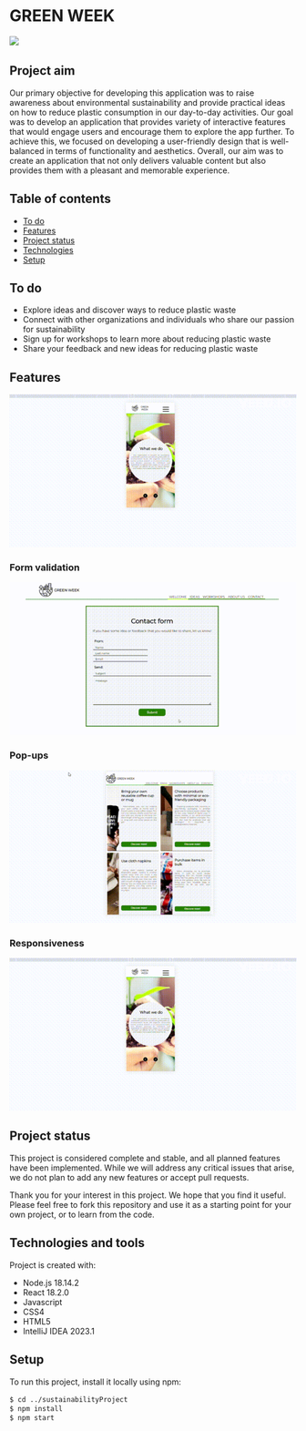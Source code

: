 # GREEN WEEK

![](readmeSources/greenWeek.gif)

## Project aim

Our primary objective for developing this application was to raise awareness about environmental sustainability and
provide practical ideas on how to reduce plastic consumption in our day-to-day activities. Our goal was to develop an
application that provides variety of interactive features that would engage users and encourage them to explore the app
further. To achieve this, we focused on developing a user-friendly design that is well-balanced in terms of
functionality and aesthetics. Overall, our aim was to create an application that not only delivers valuable content but
also provides them with a pleasant and memorable experience.

## Table of contents

* [To do](#to-do)
* [Features](#features)
* [Project status](#project-status)
* [Technologies](#technologies-and-tools)
* [Setup](#setup)

## To do

- Explore ideas and discover ways to reduce plastic waste
- Connect with other organizations and individuals who share our passion for sustainability
- Sign up for workshops to learn more about reducing plastic waste
- Share your feedback and new ideas for reducing plastic waste

## Features

![](readmeSources/responsive.gif)

### Form validation

![](readmeSources/form.gif)

### Pop-ups

![](readmeSources/popups.gif)

### Responsiveness

![](readmeSources/responsive.gif)

## Project status

This project is considered complete and stable, and all planned features have been implemented. While we will address
any critical issues that arise, we do not plan to add any new features or accept pull requests.

Thank you for your interest in this project. We hope that you find it useful. Please feel free to fork this repository
and use it as a starting point for your own project, or to learn from the code.

## Technologies and tools

Project is created with:

* Node.js 18.14.2
* React 18.2.0
* Javascript
* CSS4
* HTML5
* IntelliJ IDEA 2023.1

## Setup

To run this project, install it locally using npm:

```
$ cd ../sustainabilityProject
$ npm install
$ npm start
```